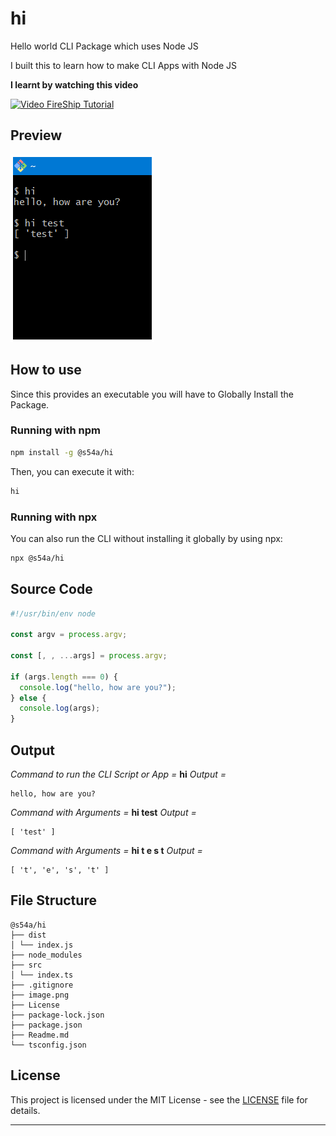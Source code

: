 # hi

Hello world CLI Package which uses Node JS

I built this to learn how to make CLI Apps with Node JS

**I learnt by watching this video**

[![Video FireShip Tutorial](https://img.youtube.com/vi/_oHByo8tiEY/sddefault.jpg)](https://www.youtube.com/watch?v=_oHByo8tiEY)

## Preview

![alt text](image.png)

## How to use

Since this provides an executable you will have to Globally Install the Package.

### Running with npm

```bash
npm install -g @s54a/hi
```

Then, you can execute it with:

```bash
hi
```

### Running with npx

You can also run the CLI without installing it globally by using npx:

```bash
npx @s54a/hi
```

## Source Code

```js
#!/usr/bin/env node

const argv = process.argv;

const [, , ...args] = process.argv;

if (args.length === 0) {
  console.log("hello, how are you?");
} else {
  console.log(args);
}
```

## Output

_Command to run the CLI Script or App =_ **hi**
_Output =_

```
hello, how are you?
```

_Command with Arguments =_ **hi test**
_Output =_

```
[ 'test' ]
```

_Command with Arguments =_ **hi t e s t**
_Output =_

```
[ 't', 'e', 's', 't' ]
```

## File Structure

    @s54a/hi
    ├── dist
    │ └── index.js
    ├── node_modules
    ├── src
    │ └── index.ts
    ├── .gitignore
    ├── image.png
    ├── License
    ├── package-lock.json
    ├── package.json
    ├── Readme.md
    └── tsconfig.json

## License

This project is licensed under the MIT License - see the [LICENSE](LICENSE) file for details.

---
